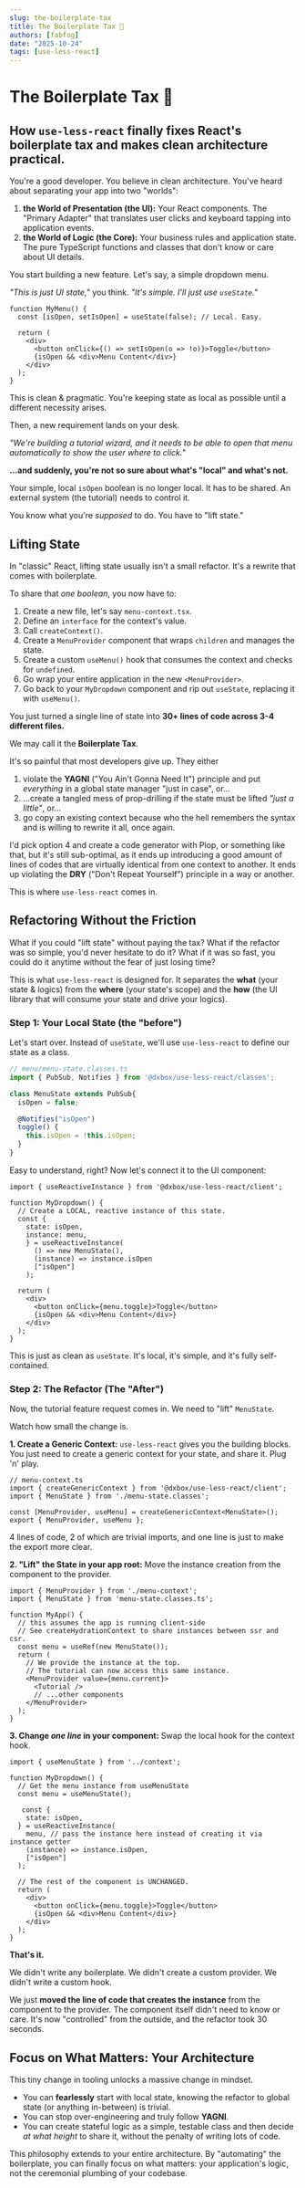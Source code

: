 ```yaml
---
slug: the-boilerplate-tax
title: The Boilerplate Tax 💸
authors: [fabfog]
date: "2025-10-24"
tags: [use-less-react]
---
```

# The Boilerplate Tax 💸

## How `use-less-react` finally fixes React's boilerplate tax and makes clean architecture practical.

You're a good developer. You believe in clean architecture. You've heard about separating your app into two "worlds":

1.  **the World of Presentation (the UI):** Your React components. The "Primary Adapter" that translates user clicks and keyboard tapping into application events.
2.  **the World of Logic (the Core):** Your business rules and application state. The pure TypeScript functions and classes that don't know or care about UI details.

You start building a new feature. Let's say, a simple dropdown menu.

*"This is just UI state,"* you think. *"It's simple. I'll just use `useState`."*

```tsx
function MyMenu() {
  const [isOpen, setIsOpen] = useState(false); // Local. Easy.

  return (
    <div>
      <button onClick={() => setIsOpen(o => !o)}>Toggle</button>
      {isOpen && <div>Menu Content</div>}
    </div>
  );
}
```

This is clean & pragmatic. You're keeping state as local as possible until a different necessity arises.

Then, a new requirement lands on your desk.

*"We're building a tutorial wizard, and it needs to be able to open that menu automatically to show the user where to click."*

**...and suddenly, you're not so sure about what's "local" and what's not.**

<!-- truncate -->

Your simple, local `isOpen` boolean is no longer local. It has to be shared. An external system (the tutorial) needs to control it.

You know what you're *supposed* to do. You have to "lift state."

## Lifting State

In "classic" React, lifting state usually isn't a small refactor. It's a rewrite that comes with boilerplate.

To share that *one boolean*, you now have to:

1.  Create a new file, let's say `menu-context.tsx`.
2.  Define an `interface` for the context's value.
3.  Call `createContext()`.
4.  Create a `MenuProvider` component that wraps `children` and manages the state.
5.  Create a custom `useMenu()` hook that consumes the context and checks for `undefined`.
6.  Go wrap your entire application in the new `<MenuProvider>`.
7.  Go back to your `MyDropdown` component and rip out `useState`, replacing it with `useMenu()`.

You just turned a single line of state into **30+ lines of code across 3-4 different files.**

We may call it the **Boilerplate Tax**.

It's so painful that most developers give up. They either
1. violate the **YAGNI** ("You Ain't Gonna Need It") principle and put *everything* in a global state manager "just in case", or...
2. ...create a tangled mess of prop-drilling if the state must be lifted *"just a little"*, or...
3. go copy an existing context because who the hell remembers the syntax and is willing to rewrite it all, once again.

I'd pick option 4 and create a code generator with Plop, or something like that, but it's still sub-optimal, as it ends up introducing a good amount of lines of codes that are virtually identical from one context to another. It ends up violating the **DRY** ("Don't Repeat Yourself") principle in a way or another.

This is where `use-less-react` comes in.

## Refactoring Without the Friction

What if you could "lift state" without paying the tax? What if the refactor was so simple, you'd never hesitate to do it? What if it was so fast, you could do it anytime without the fear of just losing time?

This is what `use-less-react` is designed for. It separates the **what** (your state & logics) from the **where** (your state's scope) and the **how** (the UI library that will consume your state and drive your logics).

### Step 1: Your Local State (the "before")

Let's start over. Instead of `useState`, we'll use `use-less-react` to define our state as a class.

```ts
// menu/menu-state.classes.ts
import { PubSub, Notifies } from '@dxbox/use-less-react/classes';

class MenuState extends PubSub{
  isOpen = false;

  @Notifies("isOpen")
  toggle() {
    this.isOpen = !this.isOpen;
  }
}
```

Easy to understand, right? Now let's connect it to the UI component:

```tsx
import { useReactiveInstance } from '@dxbox/use-less-react/client';

function MyDropdown() {
  // Create a LOCAL, reactive instance of this state.
  const { 
    state: isOpen,
    instance: menu,
    } = useReactiveInstance(
      () => new MenuState(),
      (instance) => instance.isOpen
      ["isOpen"]
    );

  return (
    <div>
      <button onClick={menu.toggle}>Toggle</button>
      {isOpen && <div>Menu Content</div>}
    </div>
  );
}
```

This is just as clean as `useState`. It's local, it's simple, and it's fully self-contained.

### Step 2: The Refactor (The "After")

Now, the tutorial feature request comes in. We need to "lift" `MenuState`.

Watch how small the change is.

**1. Create a Generic Context:**
`use-less-react` gives you the building blocks. You just need to create a generic context for your state, and share it. Plug 'n' play.

```tsx
// menu-context.ts
import { createGenericContext } from '@dxbox/use-less-react/client';
import { MenuState } from './menu-state.classes';

const [MenuProvider, useMenu] = createGenericContext<MenuState>();
export { MenuProvider, useMenu };
```
4 lines of code, 2 of which are trivial imports, and one line is just to make the export more clear.

**2. "Lift" the State in your app root:**
Move the instance creation from the component to the provider.

```tsx
import { MenuProvider } from './menu-context';
import { MenuState } from 'menu-state.classes.ts';

function MyApp() {
  // this assumes the app is running client-side
  // See createHydrationContext to share instances between ssr and csr.
  const menu = useRef(new MenuState());
  return (
    // We provide the instance at the top.
    // The tutorial can now access this same instance.
    <MenuProvider value={menu.current}>
      <Tutorial />
      // ...other components
    </MenuProvider>
  );
}
```

**3. Change *one line* in your component:**
Swap the local hook for the context hook.

```tsx
import { useMenuState } from '../context';

function MyDropdown() {
  // Get the menu instance from useMenuState
  const menu = useMenuState();
  
   const { 
    state: isOpen,
  } = useReactiveInstance(
    menu, // pass the instance here instead of creating it via instance getter
    (instance) => instance.isOpen,
    ["isOpen"]
  );

  // The rest of the component is UNCHANGED.
  return (
    <div>
      <button onClick={menu.toggle}>Toggle</button>
      {isOpen && <div>Menu Content</div>}
    </div>
  );
}
```

**That's it.**

We didn't write any boilerplate. We didn't create a custom provider. We didn't write a custom hook.

We just **moved the line of code that creates the instance** from the component to the provider. The component itself didn't need to know or care. It's now "controlled" from the outside, and the refactor took 30 seconds.

## Focus on What Matters: Your Architecture

This tiny change in tooling unlocks a massive change in mindset.

  * You can **fearlessly** start with local state, knowing the refactor to global state (or anything in-between) is trivial.
  * You can stop over-engineering and truly follow **YAGNI**.
  * You can create stateful logic as a simple, testable class and then decide *at what height* to share it, without the penalty of writing lots of code.

This philosophy extends to your entire architecture. By "automating" the boilerplate, you can finally focus on what matters: your application's logic, not the ceremonial plumbing of your codebase.
